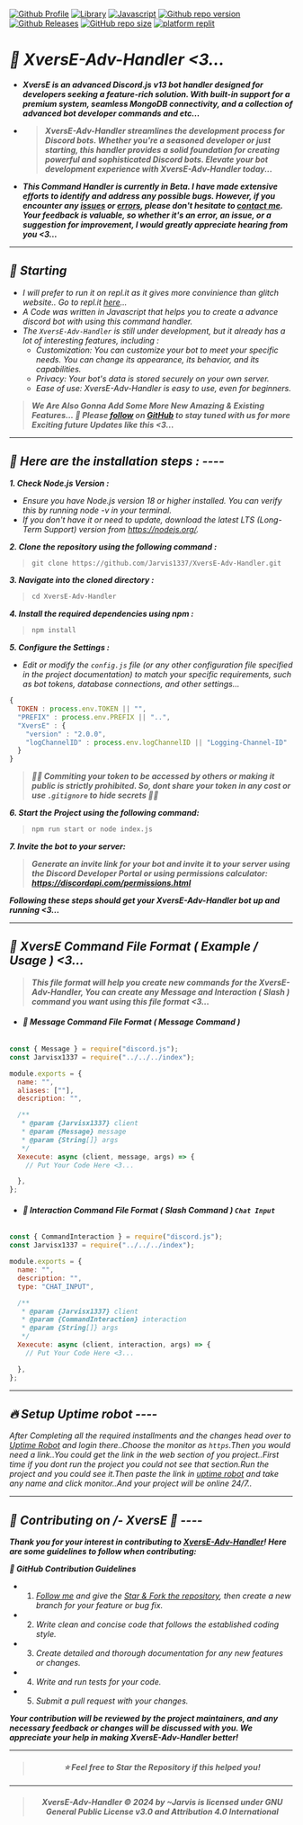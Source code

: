 [![Github Profile](https://img.shields.io/badge/Github-Jarvis1337-blueviolet?style=for-the-badge&logo=github)](https://github.com/Jarvis1337/)
[![Library](https://img.shields.io/badge/Library-Node.js_v18-orange?style=for-the-badge&logo=nodedotjs)](https://nodejs.org/en) 
[![Javascript](https://img.shields.io/badge/Javascript_Library-Discord.js_v13.16.0-blue?style=for-the-badge&logo=javascript)](https://discord.js.org/) 
[![Github repo version](https://img.shields.io/badge/XversE_Adv_Handler-v2.0.1-brightgreen?style=for-the-badge&logo=github)](https://github.com/Jarvis1337/XversE-Adv-Handler/releases/tag/v2.0.1) 
[![Github Releases](https://img.shields.io/badge/Github-Releases-ff0000?style=for-the-badge&logo=github)](https://github.com/Jarvis1337/XversE-Adv-Handler/releases) 
[![GitHub repo size](https://img.shields.io/github/repo-size/Jarvis1337/XversE-Adv-Handler?style=for-the-badge&color=00ffff&label=Repository%20Size&logo=github)](https://github.com/Jarvis1337/XversE-Adv-Handler/)
[![platform replit](https://img.shields.io/badge/Platform-Replit-000000?style=for-the-badge&logo=replit)](https://replit.com/)

*<h1 align="">🚀 XversE-Adv-Handler <3...</h1>*
- ***XversE is an advanced Discord.js v13 bot handler designed for developers seeking a feature-rich solution. With built-in support for a premium system, seamless MongoDB connectivity, and a collection of advanced bot developer commands and etc...***

- > ***XversE-Adv-Handler streamlines the development process for Discord bots. Whether you're a seasoned developer or just starting, this handler provides a solid foundation for creating powerful and sophisticated Discord bots. Elevate your bot development experience with XversE-Adv-Handler today...***

- ***This Command Handler is currently in Beta. I have made extensive efforts to identify and address any possible bugs. However, if you encounter any [issues](https://github.com/Jarvis1337/XversE-Adv-Handler/issues) or [errors](https://github.com/Jarvis1337/XversE-Adv-Handler/issues), please don't hesitate to [contact me](https://github.com/Jarvis1337/). Your feedback is valuable, so whether it's an error, an issue, or a suggestion for improvement, I would greatly appreciate hearing from you <3...***

----

*<h2>🏁 Starting</h2>*
- *I will prefer to run it on repl.it as it gives more convinience than glitch website.. Go to repl.it [here](https://replit.com/)...*
- *A Code was written in Javascript that helps you to create a advance discord bot with using this command handler.*
- *The `XversE-Adv-Handler` is still under development, but it already has a lot of interesting features, including :*
  - *Customization: You can customize your bot to meet your specific needs. You can change its appearance, its behavior, and its capabilities.*
  - *Privacy: Your bot's data is stored securely on your own server.*
  - *Ease of use: XversE-Adv-Handler is easy to use, even for beginners.*  

> ***We Are Also Gonna Add Some More New Amazing & Existing Features... 🚀 Please [follow](https://github.com/Jarvis1337) on [GitHub](https://github.com/Jarvis1337) to stay tuned with us for more Exciting future Updates like this <3...***

----

*<h2>🚀 Here are the installation steps : ----</h2>*
***1. Check Node.js Version :***  
- *Ensure you have Node.js version 18 or higher installed. You can verify this by running node -v in your terminal.*
- *If you don't have it or need to update, download the latest LTS (Long-Term Support) version from https://nodejs.org/.*

***2. Clone the repository using the following command :***
> ```xml
> git clone https://github.com/Jarvis1337/XversE-Adv-Handler.git
> ```

***3. Navigate into the cloned directory :***
> ```js
> cd XversE-Adv-Handler
> ```

***4. Install the required dependencies using npm :***
> ```js
> npm install
> ```

***5. Configure the Settings :***  
- *Edit or modify the `config.js` file (or any other configuration file specified in the project documentation) to match your specific requirements, such as bot tokens, database connections, and other settings...*

```js config.js
{
  TOKEN : process.env.TOKEN || "",
  "PREFIX" : process.env.PREFIX || "..",
  "XversE" : {
    "version" : "2.0.0",
    "logChannelID" : process.env.logChannelID || "Logging-Channel-ID" 
  } 
}
```
> ***🚨🚨 Commiting your token to be accessed by others or making it public is strictly prohibited. So, dont share your token in any cost or use `.gitignore` to hide secrets 🚨🚨***

***6. Start the Project using the following command:***
> ```bash
> npm run start or node index.js
> ```

***7. Invite the bot to your server:***
> ***Generate an invite link for your bot and invite it to your server using the Discord Developer Portal or using permissions calculator: https://discordapi.com/permissions.html***

***Following these steps should get your XversE-Adv-Handler bot up and running <3...***


----

*<h2>🚀 XversE Command File Format ( Example / Usage ) <3...</h2>*

> ***This file format will help you create new commands for the XversE-Adv-Handler, You can create any Message and Interaction ( Slash ) command you want using this file format <3...***

- *<h4>🚀 Message Command File Format ( Message Command )</h4>*

```js

const { Message } = require("discord.js");
const Jarvisx1337 = require("../../../index");

module.exports = {
  name: "",
  aliases: [""],
  description: "",

  /**
   * @param {Jarvisx1337} client
   * @param {Message} message
   * @param {String[]} args
   */
  Xexecute: async (client, message, args) => {
    // Put Your Code Here <3...

  },
};

```

- *<h4>🚀 Interaction Command File Format ( Slash Command ) `Chat Input`</h4>*

```js

const { CommandInteraction } = require("discord.js");
const Jarvisx1337 = require("../../../index");

module.exports = {
  name: "",
  description: "",
  type: "CHAT_INPUT",

  /**
   * @param {Jarvisx1337} client
   * @param {CommandInteraction} interaction
   * @param {String[]} args
   */
  Xexecute: async (client, interaction, args) => {
    // Put Your Code Here <3...

  },
};

```

----

*<h2>🔥 Setup Uptime robot ----</h2>*
*After Completing all the required installments and the changes head over to [Uptime Robot](https://uptimerobot.com/) and login there..Choose the monitor as `https`.Then you would need a link..You could get the link in the web section of you project..First time if you dont run the project you could not see that section.Run the project and you could see it.Then paste the link in [uptime robot](https://uptimerobot.com/) and take any name and click monitor..And your project will be online 24/7..*

----

*<h2>📜 Contributing on /- XversE 🚀 ----</h2>*

***Thank you for your interest in contributing to [XversE-Adv-Handler](https://github.com/Jarvis1337/XversE-Adv-Handler/)! Here are some guidelines to follow when contributing:***

***🚀 GitHub Contribution Guidelines***
- 1. *[Follow me](https://github.com/Jarvis1337) and give the [Star & Fork the repository](https://github.com/Jarvis1337/XversE-Adv-Handler), then create a new branch for your feature or bug fix.*
- 2. *Write clean and concise code that follows the established coding style.*
- 3. *Create detailed and thorough documentation for any new features or changes.*
- 4. *Write and run tests for your code.*
- 5. *Submit a pull request with your changes.*

***Your contribution will be reviewed by the project maintainers, and any necessary feedback or changes will be discussed with you. We appreciate your help in making XversE-Adv-Handler better!***

----
> *<h4 align="center">⭐ Feel free to Star the Repository if this helped you!</h4>*
----
> *<h4 align="center">XversE-Adv-Handler © 2024 by ~Jarvis is licensed under GNU General Public License v3.0 and Attribution 4.0 International</h4>*
